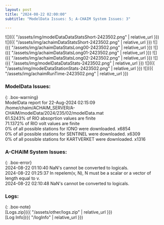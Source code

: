 ```yaml
---
layout: post
title: "2024-08-22 02:00:00"
subtitle: "ModelData Issues: 5; A-CHAIM System Issues: 3"

---
```


![]({{ "/assets/img/modelDataDataStatsShort-2423502.png" | relative_url }})
![]({{ "/assets/img/achaimDataStatsShort-2423502.png" | relative_url }})
![]({{ "/assets/img/achaimDataStatsLong00-2423502.png" | relative_url }})
![]({{ "/assets/img/achaimDataStatsLong01-2423502.png" | relative_url }})
![]({{ "/assets/img/achaimDataStatsLong02-2423502.png" | relative_url }})
![]({{ "/assets/img/modelDataDataStats-2423502.png" | relative_url }})
![]({{ "/assets/img/modelDataStationStats-2423502.png" | relative_url }})
![]({{ "/assets/img/achaimRunTime-2423502.png" | relative_url }})


### ModelData Issues:  
  
{: .box-warning}  
 ModelData report for 22-Aug-2024 02:15:09   
 /home/chaim/ACHAIM_SERVER/A-CHAIM/modelData/2024/235/02/modelData.mat   
 61.5243% of RIO absoprtion values are finite   
 71.1372% of RIO volt values are finite   
 0% of all possible stations for IONO were downloaded. x6854   
 0% of all possible stations for SENTINEL were downloaded. x6309   
 0% of all possible stations for KARTVERKET were downloaded. x1316   
  
### A-CHAIM System Issues:  
  
{: .box-error}  
2024-08-22 01:10:40 NaN's cannot be converted to logicals.  
2024-08-22 01:25:37 In repelem(v, N), N must be a scalar or a vector of length equal to v.  
2024-08-22 02:10:48 NaN's cannot be converted to logicals.  

### Logs:  
  
{: .box-note}  
[Logs.zip]({{ "/assets/other/logs.zip" | relative_url }})  
[Log Info]({{ "/logInfo" | relative_url }})  
